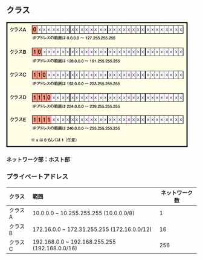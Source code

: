 ## クラス
<p><img src="ip-class.jpg" style="border:solid 3px #000000"></p>

#### ネットワーク部：ホスト部


### プライベートアドレス

|  クラス   | 範囲                                             | ネットワーク数  |
|:---------|:-------------------------------------------------|----------------|
|  クラスA  |  10.0.0.0 ~ 10.255.255.255 (10.0.0.0/8)	       |  1             |
|  クラスB  |  172.16.0.0 ~ 172.31.255.255 (172.16.0.0/12)	   |  16            |
|  クラスC  |  192.168.0.0 ~ 192.168.255.255 (192.168.0.0/16)  |  256           |

